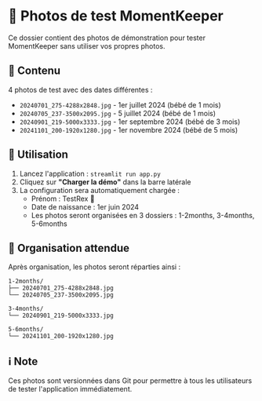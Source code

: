 # 🦖 Photos de test MomentKeeper

Ce dossier contient des photos de démonstration pour tester MomentKeeper sans utiliser vos propres photos.

## 📸 Contenu

4 photos de test avec des dates différentes :
- `20240701_275-4288x2848.jpg` - 1er juillet 2024 (bébé de 1 mois)
- `20240705_237-3500x2095.jpg` - 5 juillet 2024 (bébé de 1 mois)
- `20240901_219-5000x3333.jpg` - 1er septembre 2024 (bébé de 3 mois)
- `20241101_200-1920x1280.jpg` - 1er novembre 2024 (bébé de 5 mois)

## 🎯 Utilisation

1. Lancez l'application : `streamlit run app.py`
2. Cliquez sur **"Charger la démo"** dans la barre latérale
3. La configuration sera automatiquement chargée :
   - Prénom : TestRex 🦖
   - Date de naissance : 1er juin 2024
   - Les photos seront organisées en 3 dossiers : 1-2months, 3-4months, 5-6months

## 📁 Organisation attendue

Après organisation, les photos seront réparties ainsi :
```
1-2months/
├── 20240701_275-4288x2848.jpg
└── 20240705_237-3500x2095.jpg

3-4months/
└── 20240901_219-5000x3333.jpg

5-6months/
└── 20241101_200-1920x1280.jpg
```

## ℹ️ Note

Ces photos sont versionnées dans Git pour permettre à tous les utilisateurs de tester l'application immédiatement.
